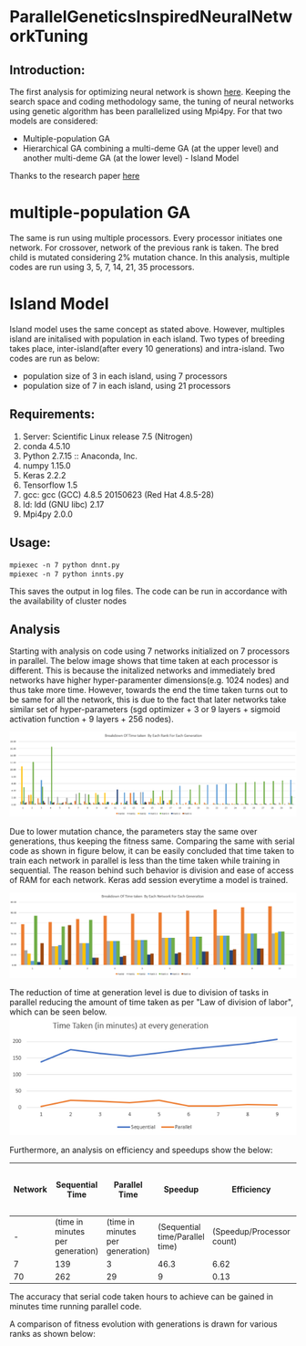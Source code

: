 # ParallelGeneticsInspiredNeuralNetworkTuning


## Introduction:

The first analysis for optimizing neural network is shown [here](https://github.com/bhatnags/GeneticsInspiredNeuralNetworkTuning
). Keeping the search space and coding methodology same, the tuning of neural networks using genetic algorithm has been parallelized using Mpi4py. For that two models are considered: 
* Multiple-population GA
* Hierarchical GA combining a multi-deme GA (at the upper level) and another multi-deme GA (at the lower level) - Island Model

Thanks to the research paper [here](https://www.researchgate.net/publication/2362670_A_Survey_of_Parallel_Genetic_Algorithms)

# multiple-population GA
The same is run using multiple processors. Every processor initiates one network. For crossover, network of the previous rank is taken. The bred child is mutated considering 2% mutation chance. In this analysis, multiple codes are run using 3, 5, 7, 14, 21, 35 processors.


# Island Model
Island model uses the same concept as stated above. However, multiples island are initalised with population in each island. Two types of breeding takes place, inter-island(after every 10 generations) and intra-island. Two codes are run as below:
* population size of 3 in each island, using 7 processors
* population size of 7 in each island, using 21 processors


## Requirements:

1. Server: Scientific Linux release 7.5 (Nitrogen)
2. conda 4.5.10
3. Python 2.7.15 :: Anaconda, Inc.
4. numpy 1.15.0
5. Keras 2.2.2
6. Tensorflow 1.5
7. gcc: gcc (GCC) 4.8.5 20150623 (Red Hat 4.8.5-28)
8. ld: ldd (GNU libc) 2.17
9. Mpi4py 2.0.0

## Usage:
    mpiexec -n 7 python dnnt.py
    mpiexec -n 7 python innts.py
This saves the output in log files. The code can be run in accordance with the availability of cluster nodes

## Analysis

Starting with analysis on code using 7 networks initialized on 7 processors in parallel. The below image shows that time taken at each processor is different. This is because the initalized networks and immediately bred networks have higher hyper-paramenter dimensions(e.g. 1024 nodes) and thus take more time. However, towards the end the time taken turns out to be same for all the network, this is due to the fact that later networks take similar set of hyper-parameters (sgd optimizer + 3 or 9 layers + sigmoid activation function + 9 layers + 256 nodes). 

![rankGenTime](./Images/Multiple-deme/rank_gen_timeTaken.PNG)

Due to lower mutation chance, the parameters stay the same over generations, thus keeping the fitness same. Comparing the same with serial code as shown in figure below, it can be easily concluded that time taken to train each network in parallel is less than the time taken while training in sequential. The reason behind such behavior is division and ease of access of RAM for each network. Keras add session everytime a model is trained.

![rank_gen_timeTaken_Serial](./Images/Multiple-deme/rank_gen_timeTaken_Serial.PNG)

The reduction of time at generation level is due to division of tasks in parallel reducing the amount of time taken as per "Law of division of labor", which can be seen below.
![timeS_vs_P](./Images/Multiple-deme/timeS_vs_P.PNG)

Furthermore, an analysis on efficiency and speedups show the below:


| Network | Sequential Time | Parallel Time | Speedup | Efficiency | Best Accuracy - Serial | Best Accuracy - Parallel | Best Accuracy Generation - Serial | Best Accuracy Generation - Parallel | Time to reach best accuracy - serial  | Time to reach best accuracy - parallel |
| ------------- | ------------- | ------------- | ------------- | ------------- | ------------- | ------------- | ------------- | ------------- | ------------- | ------------- |
| - | (time in minutes per generation) | (time in minutes per generation) | (Sequential time/Parallel time) | (Speedup/Processor count) | (in %age) | (in %age) | (generation number) | (generation number) | (time in h:mm)  | (time in h:mm) |
| 7  | 139  | 3  | 46.3  | 6.62 | 48.4 | 47.37 | 1 | 0 | 1:08 | 0:04 |
| 70  | 262  | 29  | 9  | 0.13  | 47.4 | 45.47 | 1 | 5 | 4:43 | 8:18 |


The accuracy that serial code taken hours to achieve can be gained in minutes time running parallel code.

A comparison of fitness evolution with generations is drawn for various ranks as shown below:

